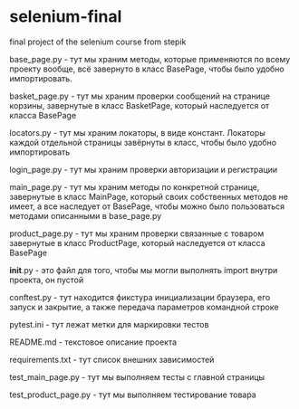 # selenium-final
final project of the selenium course from stepik

base_page.py - тут мы храним методы, которые применяются по всему проекту вообще, всё завернуто в класс BasePage,
чтобы было удобно импортировать.

basket_page.py - тут мы храним проверки сообщений на странице корзины, завернутые в класс BasketPage, который 
наследуется от класса BasePage

locators.py - тут мы храним локаторы, в виде констант. Локаторы каждой отдельной страницы завёрнуты в класс,
чтобы было удобно импортировать

login_page.py - тут мы храним проверки авторизации и регистрации

main_page.py - тут мы храним методы по конкретной странице, завернутые в класс MainPage, который своих собственных 
методов не имеет, а все наследует от BasePage, чтобы можно было пользоваться методами описанными в base_page.py

product_page.py - тут мы храним проверки связанные с товаром завернутые в класс ProductPage, который наследуется
от класса BasePage

__init__.py - это файл для того, чтобы мы могли выполнять import внутри проекта, он пустой

conftest.py - тут находится фикстура инициализации браузера, его запуск и закрытие, а также передача параметров 
командной строке

pytest.ini - тут лежат метки для маркировки тестов

README.md - текстовое описание проекта

requirements.txt - тут список внешних зависимостей

test_main_page.py - тут мы выполняем тесты с главной страницы

test_product_page.py - тут мы выполняем тестирование товара
